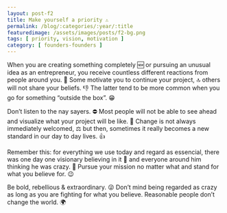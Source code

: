 ```yaml
---
layout: post-f2
title: Make yourself a priority ⚠
permalink: /blog/:categories/:year/:title
featuredimage: /assets/images/posts/f2-bg.png
tags: [ priority, vision, motivation ]
category: [ founders-founders ]
---
```


When you are creating something completely 🆕 or pursuing an unusual idea as an entrepreneur, you receive countless different reactions from people around you. 💬 Some motivate you to continue your project, 🔝 others will not share your beliefs. 👎 The latter tend to be more common when you go for something “outside the box”. 😁

Don’t listen to the nay sayers. ⛔ Most people will not be able to see ahead and visualize what your project will be like. 🤔 Change is not always immediately welcomed, ⚖  but then, sometimes it really becomes a new standard in our day to day lives. 👍

Remember this: for everything we use today and regard as essencial, there was one day one visionary believing in it 🔮 and everyone around him thinking he was crazy. 🤪 Pursue your mission no matter what and stand for what you believe for. 😉

Be bold, rebellious & extraordinary. 😜 Don’t mind being regarded as crazy as long as you are fighting for what you believe. Reasonable people don’t change the world. 🌍